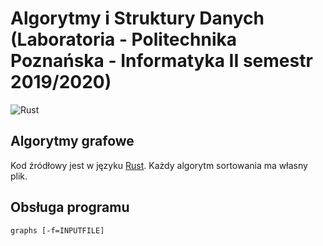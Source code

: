 # Algorytmy i Struktury Danych (Laboratoria - Politechnika Poznańska - Informatyka II semestr 2019/2020)

![Rust](https://github.com/codeblessing/Algorithms-and-Data-Structures-PUT-2019-2020/workflows/Rust/badge.svg?branch=graphs)

## Algorytmy grafowe

Kod źródłowy jest w języku [Rust](https://www.rust-lang.org/).
Każdy algorytm sortowania ma własny plik.

## Obsługa programu

`graphs [-f=INPUTFILE]`